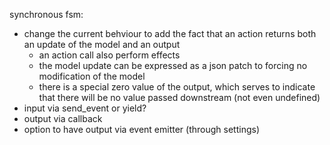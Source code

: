 synchronous fsm:

- change the current behviour to add the fact that an action returns both an update of the model 
and an output
  - an action call also perform effects
  - the model update can be expressed as a json patch to forcing no modification of the model
  - there is a special zero value of the output, which serves to indicate that there will be no 
  value passed downstream (not even undefined)
- input via send_event or yield?
- output via callback
- option to have output via event emitter (through settings)
